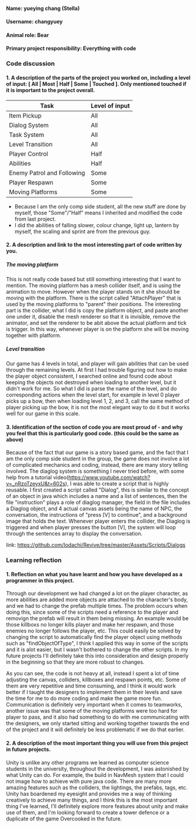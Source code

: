 #### Name: yueying chang (Stella)
#### Username: changyuey
#### Animal role: Bear
#### Primary project responsibility: Everything with code

### Code discussion
#### 1. A description of the parts of the project you worked on, including a level of input: [ All | Most | Half | Some | Touched ]. Only mentioned touched if it is important to the project overall.
Task | Level of input
------------ | -------------
Item Pickup | All
Dialog System | All
Task System | All
Level Transition | All
Player Control | Half
Abilities | Half
Enemy Patrol and Following | Some
Player Respawn | Some
Moving Platforms | Some

* Because I am the only comp side student, all the new stuff are done by myself, those "Some"/"Half" means I inherited and modified the code from last project.
* I did the abilities of falling slower, colour change, light up, lantern by myself, the scaling and sprint are from the previous guy.

#### 2. A description and link to the most interesting part of code written by you.
##### The moving platform
This is not really code based but still something interesting that I want to mention. The moving platform has a mesh collider itself, and is using the animation to move. However when the player stands on it she should be moving with the platform. There is the script called "AttachPlayer" that is used by the moving platforms to "parent" their positions. The interesting part is the collider, what I did is copy the platform object, and paste another one under it, disable the mesh renderer so that it is invisible, remove the animator, and set the renderer to be abit above the actual platform and tick is trigger. In this way, whenever player is on the platform she will be moving together with platform.

##### Level transition
Our game has 4 levels in total, and player will gain abilities that can be used through the remaining levels. At first I had trouble figuring out how to make the player object consistent, I searched online and found code about keeping the objects not destroyed when loading to another level, but it didn't work for me. So what I did is parse the name of the level, and do corresponding actions when the level start, for example in level 0 player picks up a bow, then when loading level 1, 2, and 3, call the same method of player picking up the bow, it is not the most elegant way to do it but it works well for our game in this scale. 

#### 3. Identification of the section of code you are most proud of - and why you feel that this is particularly good code. (this could be the same as above)
Because of the fact that our game is a story based game, and the fact that I am the only comp side student in the group, the game does not involve a lot of complicated mechanics and coding, instead, there are many story telling involved. 
The diaglog system is something I never tried before, with some help from a tutorial video(https://www.youtube.com/watch?v=_nRzoTzeyxU&t=602s), I was able to create a script that is highly reusable.
I first created a script called "Dialog", this is similar to the concept of an object in java which includes a name and a list of sentences, then the file "instruction" plays a role of diaglog manager, the field in the file includes a Diaglog object, 
and 4 actual canvas assets being the name of NPC, the conversation, the instructions of "press [V] to continue", and a background image that holds the text. Whenever player enters the collider, the Diaglog is triggered and when player presses the button [V],
the system will loop through the sentences array to display the conversation. 

link: https://github.com/Iodachi/Revive/tree/master/Assets/Scripts/Dialogs 

### Learning reflection
#### 1. Reflection on what you have learnt and how you have developed as a programmer in this project.
Through our development we had changed a lot on the player character, as more abilities are added more objects are attached to the character's body, and we had to change the prefab multiple times. The problem occurs when doing this, since some of the scripts need a reference to the player and removign the prefab will result in them being missing. An example would be those killboxs no longer kills player and make her respawn, and those enemies no longer follows the player, etc. This could easily be solved by changing the script to automatically find the player object using methods such as "findObjectOfType", I think I applied this way in some of the scripts and it is alot easier, but I wasn't bothered to change the other scripts. In my future projects I'll definitely take this into consideration and design properly in the beginning so that they are more robust to changes.

As you can see, the code is not heavy at all, instead I spent a lot of time adjusting the canvas, colliders, killboxes and respawn points, etc. Some of them are very repetitive and time consuming, and I think it would work better if I taught the designers to implement them in their levels and save the time for me to do more coding and make the game more fun. Communication is definitely very important when it comes to teamworks, another issue was that some of the moving platforms were too hard for player to pass, and it also had something to do with me communicating with the designers, we only started sitting and working together towards the end of the project and it will definitely be less problematic if we do that earlier.

#### 2. A description of the most important thing you will use from this project in future projects.
Unity is unlike any other programs we learned as computer science students in the university, throughout the development, I was astonished by what Unity can do. For example, the build in NavMesh system that I could not image how to achieve with pure java code.
There are many more amazing features such as the colliders, the lightings, the prefabs, tags, etc. Unity has boardened my eyesight and provides me a way of thinking creatively to achieve many things, and I think this is the most important thing I've learned, I'll definitely explore more features about unity and make use of them, and I'm looking forward to create a tower defence or a duplicate of the game Overcooked in the future.

